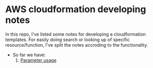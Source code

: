 # AWS cloudformation developing notes
In this repo, I've listed some notes for developing a cloudformation templates. 
For easily doing search or looking up of specific resource/function, I've split the notes accroding to the functionality.
* So far we have:
  1. [Parameter usage](ParametersUsage.md)
